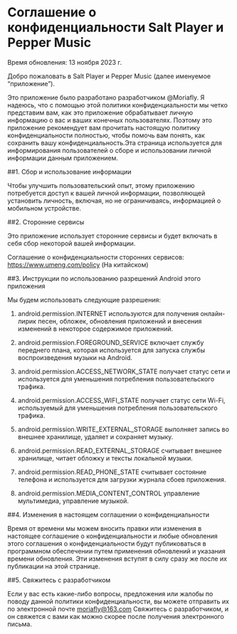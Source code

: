 # Соглашение о конфиденциальности Salt Player и Pepper Music
Время обновления: 13 ноября 2023 г.

Добро пожаловать в Salt Player и Pepper Music (далее именуемое “приложение”).

Это приложение было разработано разработчиком @Moriafly. Я надеюсь, что с помощью этой политики конфиденциальности мы четко представим вам, как это приложение обрабатывает личную информацию о вас и ваших конечных пользователях. Поэтому это приложение рекомендует вам прочитать настоящую политику конфиденциальности полностью, чтобы помочь вам понять, как сохранить вашу конфиденциальность.Эта страница используется для информирования пользователей о сборе и использовании личной информации данным приложением.

##1. Сбор и использование информации

Чтобы улучшить пользовательский опыт, этому приложению потребуется доступ к вашей личной информации, позволяющей установить личность, включая, но не ограничиваясь, информацией о мобильном устройстве.

##2. Сторонние сервисы

Это приложение использует сторонние сервисы и будет включать в себя сбор некоторой вашей информации.

Соглашение о конфиденциальности сторонних сервисов: https://www.umeng.com/policy (На китайском)

##3. Инструкции по использованию разрешений Android этого приложения

Мы будем использовать следующие разрешения:

1. android.permission.INTERNET используются для получения онлайн-лирик песен, обложек, обновления приложений и внесения изменений в некоторое содержимое приложений.

2. android.permission.FOREGROUND_SERVICE включает службу переднего плана, которая используется для запуска службы воспроизведения музыки на Android.

3. android.permission.ACCESS_NETWORK_STATE получает статус сети и используется для уменьшения потребления пользовательского трафика.

4. android.permission.ACCESS_WIFI_STATE получает статус сети Wi-Fi, используемый для уменьшения потребления пользовательского трафика.

5. android.permission.WRITE_EXTERNAL_STORAGE выполняет запись во внешнее хранилище, удаляет и сохраняет музыку.

6. android.permission.READ_EXTERNAL_STORAGE считывает внешнее хранилище, читает обложку и тексты локальной музыки.

7. android.permission.READ_PHONE_STATE считывает состояние телефона и используется для загрузки журнала сбоев приложения.

8. android.permission.MEDIA_CONTENT_CONTROL управление мультимедиа, управление музыкой.

##4. Изменения в настоящем соглашении о конфиденциальности

Время от времени мы можем вносить правки или изменения в настоящее соглашение о конфиденциальности и любые обновления этого соглашения о конфиденциальности будут публиковаться в программном обеспечении путем применения обновлений и указания времени обновления. Эти изменения вступят в силу сразу же после их публикации на этой странице.

##5. Свяжитесь с разработчиком

Если у вас есть какие-либо вопросы, предложения или жалобы по поводу данной политики конфиденциальности, вы можете отправить их по электронной почте moriafly@163.com Свяжитесь с разработчиком, и он свяжется с вами как можно скорее после получения электронного письма.
